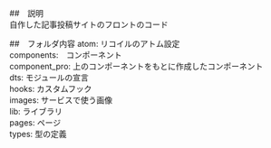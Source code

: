 ##　説明<br>
自作した記事投稿サイトのフロントのコード

##　フォルダ内容
atom: リコイルのアトム設定<br>
components:　コンポーネント<br>
component_pro: 上のコンポーネントをもとに作成したコンポーネント<br>
dts: モジュールの宣言<br>
hooks: カスタムフック<br>
images: サービスで使う画像<br>
lib: ライブラリ<br>
pages: ページ<br>
types: 型の定義<br>
